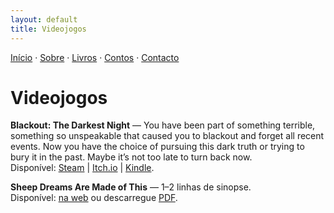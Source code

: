 ```yaml
---
layout: default
title: Videojogos
---
```

[Início](index.md) · [Sobre](sobre.md) · [Livros](livros.md) · [Contos](contos.md) · [Contacto](contacto.md)

# Videojogos

**Blackout: The Darkest Night** — You have been part of something terrible, something so unspeakable that caused you to blackout and forget all recent events. Now you have the choice of pursuing this dark truth or trying to bury it in the past.
Maybe it’s not too late to turn back now.  
Disponível: [Steam]([#](https://store.steampowered.com/app/875400/Blackout_The_Darkest_Night/)) | [Itch.io]([#](https://minichimera.itch.io/blackout)) | [Kindle](https://www.amazon.com/dp/B08BSRRHCD).
  
**Sheep Dreams Are Made of This** — 1–2 linhas de sinopse.  
Disponível: [na web](#) ou descarregue [PDF](#).

<!--
Sugestão de organização:
- Para publicar o conto completo, crie um ficheiro novo, por exemplo `conto-titulo.md`,
  e ligue o link "na web" acima para esse ficheiro.
- Se preferir PDFs, carregue o ficheiro na pasta /assets (crie-a) e aponte o link.
-->
